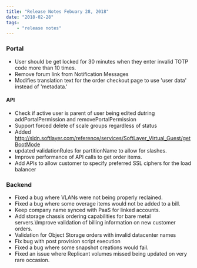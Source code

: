 ```yaml
---
title: "Release Notes Febuary 28, 2018"
date: "2018-02-28"
tags:
    - "release notes"
---
```


### Portal
+ User should be get locked for 30 minutes when they enter invalid TOTP code more than 10 times.
+ Remove forum link from Notification Messages
+ Modifies translation text for the order checkout page to use 'user data' instead of 'metadata.'


#### API
+ Check if active user is parent of user being edited dutring addPortalPermission and removePortalPermission
+ Support forced delete of scale groups regardless of status
+ Added http://sldn.softlayer.com/reference/services/SoftLayer_Virtual_Guest/getBootMode
+ updated validationRules for partitionName to allow for slashes.
+ Improve performance of API calls to get order items.
+ Add APIs to allow customer to specify preferred SSL ciphers for the load balancer


### Backend
+ Fixed a bug where VLANs were not being properly reclained.
+ Fixed a bug where some overage items would not be added to a bill.
+ Keep company name synced with PaaS for linked accounts.
+ Add storage chassis ordering capabilities for bare metal servers.\Improve validation of billing information on new customer orders.
+ Validation for Object Storage orders with invalid datacenter names
+ Fix bug with post provision script execution
+ Fixed a bug where some snapshot creations would fail.
+ Fixed an issue where Replicant volumes missed being updated on very rare occasion.